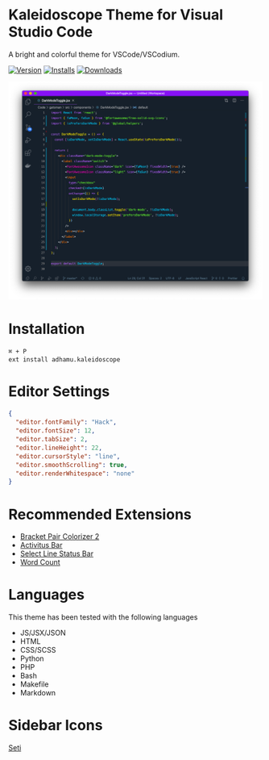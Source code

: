 # Kaleidoscope Theme for Visual Studio Code

A bright and colorful theme for VSCode/VSCodium.

[![Version](https://img.shields.io/visual-studio-marketplace/v/adhamu.kaleidoscope.svg)](https://marketplace.visualstudio.com/items?itemName=adhamu.kaleidoscope)
[![Installs](https://img.shields.io/visual-studio-marketplace/i/adhamu.kaleidoscope.svg)](https://marketplace.visualstudio.com/items?itemName=adhamu.kaleidoscope)
[![Downloads](https://img.shields.io/visual-studio-marketplace/d/adhamu.kaleidoscope.svg)](https://marketplace.visualstudio.com/items?itemName=adhamu.kaleidoscope)

![Preview](https://raw.githubusercontent.com/adhamu/kaleidoscope/master/kaleidoscope.png)

# Installation

```
⌘ + P
ext install adhamu.kaleidoscope
```

# Editor Settings

```json
{
  "editor.fontFamily": "Hack",
  "editor.fontSize": 12,
  "editor.tabSize": 2,
  "editor.lineHeight": 22,
  "editor.cursorStyle": "line",
  "editor.smoothScrolling": true,
  "editor.renderWhitespace": "none"
}
```

# Recommended Extensions
- [Bracket Pair Colorizer 2](https://marketplace.visualstudio.com/items?itemName=CoenraadS.bracket-pair-colorizer-2)
- [Activitus Bar](https://marketplace.visualstudio.com/items?itemName=Gruntfuggly.activitusbar)
- [Select Line Status Bar](https://marketplace.visualstudio.com/items?itemName=tomoki1207.selectline-statusbar)
- [Word Count](https://marketplace.visualstudio.com/items?itemName=ms-vscode.wordcount)

# Languages
This theme has been tested with the following languages

- JS/JSX/JSON
- HTML
- CSS/SCSS
- Python
- PHP
- Bash
- Makefile
- Markdown

# Sidebar Icons
[Seti](https://marketplace.visualstudio.com/items?itemName=qinjia.seti-icons)
